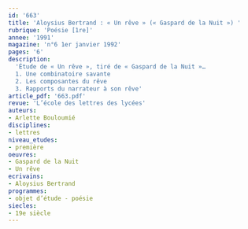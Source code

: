 ```yaml
---
id: '663'
title: 'Aloysius Bertrand : « Un rêve » (« Gaspard de la Nuit ») '
rubrique: 'Poésie [1re]'
annee: '1991'
magazine: 'n°6 1er janvier 1992'
pages: '6'
description: 
  'Étude de « Un rêve », tiré de « Gaspard de la Nuit »…
  1. Une combinatoire savante
  2. Les composantes du rêve
  3. Rapports du narrateur à son rêve'
article_pdf: '663.pdf'
revue: 'L’école des lettres des lycées'
auteurs:
- Arlette Bouloumié
disciplines:
- lettres
niveau_etudes:
- première
oeuvres:
- Gaspard de la Nuit
- Un rêve
ecrivains:
- Aloysius Bertrand
programmes:
- objet d’étude - poésie
siecles:
- 19e siècle
---
```

